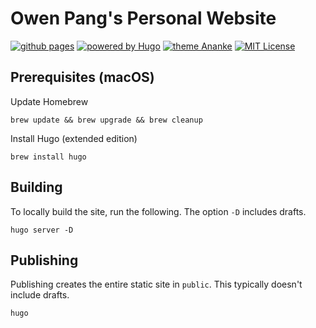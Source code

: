 # Owen Pang's Personal Website

[![github pages](https://github.com/opangz/opangz.github.io/actions/workflows/gh-pages.yml/badge.svg)](https://github.com/opangz/opangz.github.io/actions/workflows/gh-pages.yml)
[![powered by Hugo](https://img.shields.io/badge/powered%20by-Hugo-blue)](https://gohugo.io/)
[![theme Ananke](https://img.shields.io/badge/theme-Ananke-blue)](https://github.com/theNewDynamic/gohugo-theme-ananke)
[![MIT License](https://img.shields.io/github/license/opangz/opangz.github.io?color=blue)](https://github.com/opangz/opangz.github.io/blob/main/LICENSE.md)

## Prerequisites (macOS)

Update Homebrew
```
brew update && brew upgrade && brew cleanup
```

Install Hugo (extended edition)
```
brew install hugo
```

## Building

To locally build the site, run the following. The option `-D` includes drafts.

```
hugo server -D
```

## Publishing

Publishing creates the entire static site in `public`. This typically doesn't include drafts.

```
hugo
```